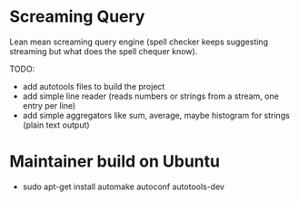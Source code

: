 Screaming Query
===============

Lean mean screaming query engine (spell checker keeps suggesting streaming but what does the spell chequer know).

TODO:
  * add autotools files to build the project
  * add simple line reader (reads numbers or strings from a stream, one entry per line)
  * add simple aggregators like sum, average, maybe histogram for strings (plain text output)

Maintainer build on Ubuntu
==========================

  * sudo apt-get install automake autoconf autotools-dev
